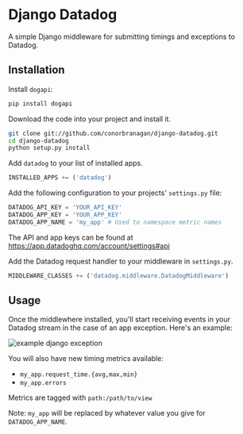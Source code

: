 # Django Datadog

A simple Django middleware for submitting timings and exceptions to Datadog.

## Installation

Install `dogapi`:

```bash
pip install dogapi
```

Download the code into your project and install it.

```bash
git clone git://github.com/conorbranagan/django-datadog.git
cd django-datadog
python setup.py install
```

Add `datadog` to your list of installed apps.

```python
INSTALLED_APPS += ('datadog')
```

Add the following configuration to your projects' `settings.py` file:

```python
DATADOG_API_KEY = 'YOUR_API_KEY'
DATADOG_APP_KEY = 'YOUR_APP_KEY'
DATADOG_APP_NAME = 'my_app' # Used to namespace metric names
```

The API and app keys can be found at https://app.datadoghq.com/account/settings#api

Add the Datadog request handler to your middleware in `settings.py`.

```python
MIDDLEWARE_CLASSES += ('datadog.middleware.DatadogMiddleware')
```

## Usage

Once the middlewhere installed, you'll start receiving events in your Datadog
stream in the case of an app exception. Here's an example:

![example django exception](https://dl.dropbox.com/u/126553/django-datadog.png)

You will also have new timing metrics available:

- `my_app.request_time.{avg,max,min}`
- `my_app.errors`

Metrics are tagged with `path:/path/to/view`

Note: `my_app` will be replaced by whatever value you give for `DATADOG_APP_NAME`.
